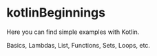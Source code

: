 # kotlinBeginnings
Here you can find simple examples with Kotlin.

Basics, Lambdas, List, Functions, Sets, Loops, etc.